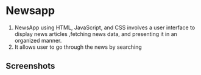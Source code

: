 # Newsapp
1. NewsApp using HTML, JavaScript, and CSS involves a user interface to display news articles ,fetching news data, and  presenting it in an organized manner.
3. It allows user to go through the news by searching
## Screenshots
